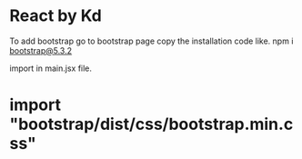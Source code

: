 <h1>React by Kd</h1>

To add bootstrap go to bootstrap page copy the installation code like.
npm i bootstrap@5.3.2

import in main.jsx file.
# import "bootstrap/dist/css/bootstrap.min.css"
